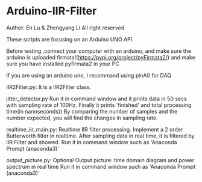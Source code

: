 # Arduino-IIR-Filter
Author: En Lu & Zhengyang Li
All right reserved

These scripts are focusing on an Arduino UNO API.

Before testing ,connect your computer with an arduino, and make sure
the arduino is uploaded firmata!(https://pypi.org/project/pyFirmata2/)
and make sure you have installed pyfirmata2 in your PC

If you are using an arduino uno, I recommand using pinA0 for DAQ

IIR2Filter.py: 		It is a IIR2Filter class. 

jitter_detector.py	Run it in command window and it prints data in 50 secs with sampling rate of 100Hz. 
			Finally it prints 'finished' and total processing time(in nanoseconds)) By comparing the 
			number of samples and the number expected, you will find the changes in sampling rate.

realtime_iir_main.py:	Realtime IIR filter processing. Implement a 2 order Butterworth filter in realtime.
			After sampling data in real time, it is filtered by IIR Filter and showed.
			Run it in command window such as 'Anaconda Prompt (anaconda3)'
		
output_picture.py:	Optional
			Output picture: time domain diagram and power spectrum in real time
			Run it in command window such as 'Anaconda Prompt (anaconda3)'
